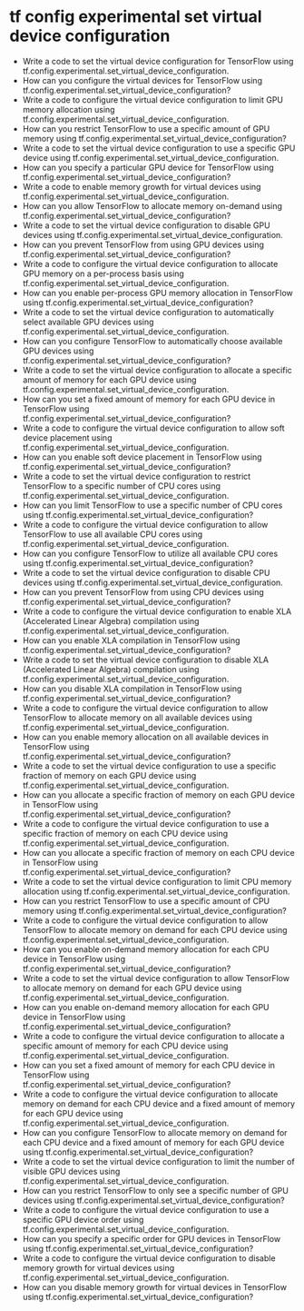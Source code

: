 # tf config experimental set virtual device configuration

- Write a code to set the virtual device configuration for TensorFlow using tf.config.experimental.set_virtual_device_configuration.
- How can you configure the virtual devices for TensorFlow using tf.config.experimental.set_virtual_device_configuration?
- Write a code to configure the virtual device configuration to limit GPU memory allocation using tf.config.experimental.set_virtual_device_configuration.
- How can you restrict TensorFlow to use a specific amount of GPU memory using tf.config.experimental.set_virtual_device_configuration?
- Write a code to set the virtual device configuration to use a specific GPU device using tf.config.experimental.set_virtual_device_configuration.
- How can you specify a particular GPU device for TensorFlow using tf.config.experimental.set_virtual_device_configuration?
- Write a code to enable memory growth for virtual devices using tf.config.experimental.set_virtual_device_configuration.
- How can you allow TensorFlow to allocate memory on-demand using tf.config.experimental.set_virtual_device_configuration?
- Write a code to set the virtual device configuration to disable GPU devices using tf.config.experimental.set_virtual_device_configuration.
- How can you prevent TensorFlow from using GPU devices using tf.config.experimental.set_virtual_device_configuration?
- Write a code to configure the virtual device configuration to allocate GPU memory on a per-process basis using tf.config.experimental.set_virtual_device_configuration.
- How can you enable per-process GPU memory allocation in TensorFlow using tf.config.experimental.set_virtual_device_configuration?
- Write a code to set the virtual device configuration to automatically select available GPU devices using tf.config.experimental.set_virtual_device_configuration.
- How can you configure TensorFlow to automatically choose available GPU devices using tf.config.experimental.set_virtual_device_configuration?
- Write a code to set the virtual device configuration to allocate a specific amount of memory for each GPU device using tf.config.experimental.set_virtual_device_configuration.
- How can you set a fixed amount of memory for each GPU device in TensorFlow using tf.config.experimental.set_virtual_device_configuration?
- Write a code to configure the virtual device configuration to allow soft device placement using tf.config.experimental.set_virtual_device_configuration.
- How can you enable soft device placement in TensorFlow using tf.config.experimental.set_virtual_device_configuration?
- Write a code to set the virtual device configuration to restrict TensorFlow to a specific number of CPU cores using tf.config.experimental.set_virtual_device_configuration.
- How can you limit TensorFlow to use a specific number of CPU cores using tf.config.experimental.set_virtual_device_configuration?
- Write a code to configure the virtual device configuration to allow TensorFlow to use all available CPU cores using tf.config.experimental.set_virtual_device_configuration.
- How can you configure TensorFlow to utilize all available CPU cores using tf.config.experimental.set_virtual_device_configuration?
- Write a code to set the virtual device configuration to disable CPU devices using tf.config.experimental.set_virtual_device_configuration.
- How can you prevent TensorFlow from using CPU devices using tf.config.experimental.set_virtual_device_configuration?
- Write a code to configure the virtual device configuration to enable XLA (Accelerated Linear Algebra) compilation using tf.config.experimental.set_virtual_device_configuration.
- How can you enable XLA compilation in TensorFlow using tf.config.experimental.set_virtual_device_configuration?
- Write a code to set the virtual device configuration to disable XLA (Accelerated Linear Algebra) compilation using tf.config.experimental.set_virtual_device_configuration.
- How can you disable XLA compilation in TensorFlow using tf.config.experimental.set_virtual_device_configuration?
- Write a code to configure the virtual device configuration to allow TensorFlow to allocate memory on all available devices using tf.config.experimental.set_virtual_device_configuration.
- How can you enable memory allocation on all available devices in TensorFlow using tf.config.experimental.set_virtual_device_configuration?
- Write a code to set the virtual device configuration to use a specific fraction of memory on each GPU device using tf.config.experimental.set_virtual_device_configuration.
- How can you allocate a specific fraction of memory on each GPU device in TensorFlow using tf.config.experimental.set_virtual_device_configuration?
- Write a code to configure the virtual device configuration to use a specific fraction of memory on each CPU device using tf.config.experimental.set_virtual_device_configuration.
- How can you allocate a specific fraction of memory on each CPU device in TensorFlow using tf.config.experimental.set_virtual_device_configuration?
- Write a code to set the virtual device configuration to limit CPU memory allocation using tf.config.experimental.set_virtual_device_configuration.
- How can you restrict TensorFlow to use a specific amount of CPU memory using tf.config.experimental.set_virtual_device_configuration?
- Write a code to configure the virtual device configuration to allow TensorFlow to allocate memory on demand for each CPU device using tf.config.experimental.set_virtual_device_configuration.
- How can you enable on-demand memory allocation for each CPU device in TensorFlow using tf.config.experimental.set_virtual_device_configuration?
- Write a code to set the virtual device configuration to allow TensorFlow to allocate memory on demand for each GPU device using tf.config.experimental.set_virtual_device_configuration.
- How can you enable on-demand memory allocation for each GPU device in TensorFlow using tf.config.experimental.set_virtual_device_configuration?
- Write a code to configure the virtual device configuration to allocate a specific amount of memory for each CPU device using tf.config.experimental.set_virtual_device_configuration.
- How can you set a fixed amount of memory for each CPU device in TensorFlow using tf.config.experimental.set_virtual_device_configuration?
- Write a code to configure the virtual device configuration to allocate memory on demand for each CPU device and a fixed amount of memory for each GPU device using tf.config.experimental.set_virtual_device_configuration.
- How can you configure TensorFlow to allocate memory on demand for each CPU device and a fixed amount of memory for each GPU device using tf.config.experimental.set_virtual_device_configuration?
- Write a code to set the virtual device configuration to limit the number of visible GPU devices using tf.config.experimental.set_virtual_device_configuration.
- How can you restrict TensorFlow to only see a specific number of GPU devices using tf.config.experimental.set_virtual_device_configuration?
- Write a code to configure the virtual device configuration to use a specific GPU device order using tf.config.experimental.set_virtual_device_configuration.
- How can you specify a specific order for GPU devices in TensorFlow using tf.config.experimental.set_virtual_device_configuration?
- Write a code to configure the virtual device configuration to disable memory growth for virtual devices using tf.config.experimental.set_virtual_device_configuration.
- How can you disable memory growth for virtual devices in TensorFlow using tf.config.experimental.set_virtual_device_configuration?
